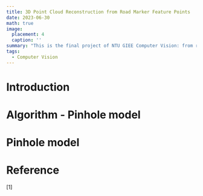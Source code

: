 ```yaml
---
title: 3D Point Cloud Reconstruction from Road Marker Feature Points
date: 2023-06-30
math: true
image:
  placement: 4
  caption: ''
summary: "This is the final project of NTU GIEE Computer Vision: from recognition to geometry (EEE5053)."
tags:
  - Computer Vision
---
```


# Introduction

# Algorithm - Pinhole model

# Pinhole model




# Reference 
[1]